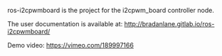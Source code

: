 ros-i2cpwmboard is the project for the i2cpwm_board controller node.

The user documentation is available at: http://bradanlane.gitlab.io/ros-i2cpwmboard/

Demo video: https://vimeo.com/189997166


